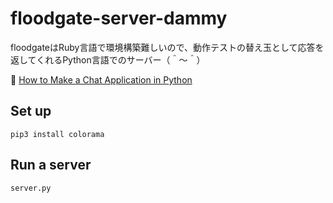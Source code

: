 # floodgate-server-dammy

floodgateはRuby言語で環境構築難しいので、動作テストの替え玉として応答を返してくれるPython言語でのサーバー（＾～＾）

📖 [How to Make a Chat Application in Python](https://www.thepythoncode.com/article/make-a-chat-room-application-in-python)  

## Set up

```shell
pip3 install colorama
```

## Run a server

```shell
server.py
```
